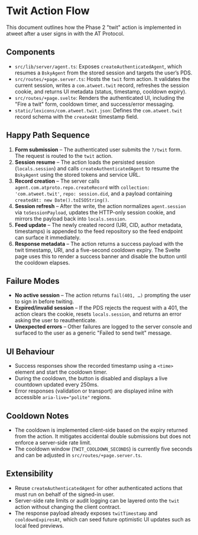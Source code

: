 # Twit Action Flow

This document outlines how the Phase 2 "twit" action is implemented in atweet after a user signs in with the AT Protocol.

## Components
- `src/lib/server/agent.ts`: Exposes `createAuthenticatedAgent`, which resumes a `BskyAgent` from the stored session and targets the user’s PDS.
- `src/routes/+page.server.ts`: Hosts the `twit` form action. It validates the current session, writes a `com.atweet.twit` record, refreshes the session cookie, and returns UI metadata (status, timestamp, cooldown expiry).
- `src/routes/+page.svelte`: Renders the authenticated UI, including the "Fire a twit" form, cooldown timer, and success/error messaging.
- `static/lexicons/com.atweet.twit.json`: Defines the `com.atweet.twit` record schema with the `createdAt` timestamp field.

## Happy Path Sequence
1. **Form submission** – The authenticated user submits the `?/twit` form. The request is routed to the `twit` action.
2. **Session resume** – The action loads the persisted session (`locals.session`) and calls `createAuthenticatedAgent` to resume the `BskyAgent` using the stored tokens and service URL.
3. **Record creation** – The server calls `agent.com.atproto.repo.createRecord` with `collection: 'com.atweet.twit'`, `repo: session.did`, and a payload containing `createdAt: new Date().toISOString()`.
4. **Session refresh** – After the write, the action normalizes `agent.session` via `toSessionPayload`, updates the HTTP-only session cookie, and mirrors the payload back into `locals.session`.
5. **Feed update** – The newly created record (URI, CID, author metadata, timestamps) is appended to the feed repository so the feed endpoint can surface it immediately.
6. **Response metadata** – The action returns a success payload with the twit timestamp, URI, and a five-second cooldown expiry. The Svelte page uses this to render a success banner and disable the button until the cooldown elapses.

## Failure Modes
- **No active session** – The action returns `fail(401, …)` prompting the user to sign in before twiting.
- **Expired/invalid session** – If the PDS rejects the request with a 401, the action clears the cookie, resets `locals.session`, and returns an error asking the user to reauthenticate.
- **Unexpected errors** – Other failures are logged to the server console and surfaced to the user as a generic "Failed to send twit" message.

## UI Behaviour
- Success responses show the recorded timestamp using a `<time>` element and start the cooldown timer.
- During the cooldown, the button is disabled and displays a live countdown updated every 250ms.
- Error responses (validation or transport) are displayed inline with accessible `aria-live="polite"` regions.

## Cooldown Notes
- The cooldown is implemented client-side based on the expiry returned from the action. It mitigates accidental double submissions but does not enforce a server-side rate limit.
- The cooldown window (`TWIT_COOLDOWN_SECONDS`) is currently five seconds and can be adjusted in `src/routes/+page.server.ts`.

## Extensibility
- Reuse `createAuthenticatedAgent` for other authenticated actions that must run on behalf of the signed-in user.
- Server-side rate limits or audit logging can be layered onto the `twit` action without changing the client contract.
- The response payload already exposes `twitTimestamp` and `cooldownExpiresAt`, which can seed future optimistic UI updates such as local feed previews.
